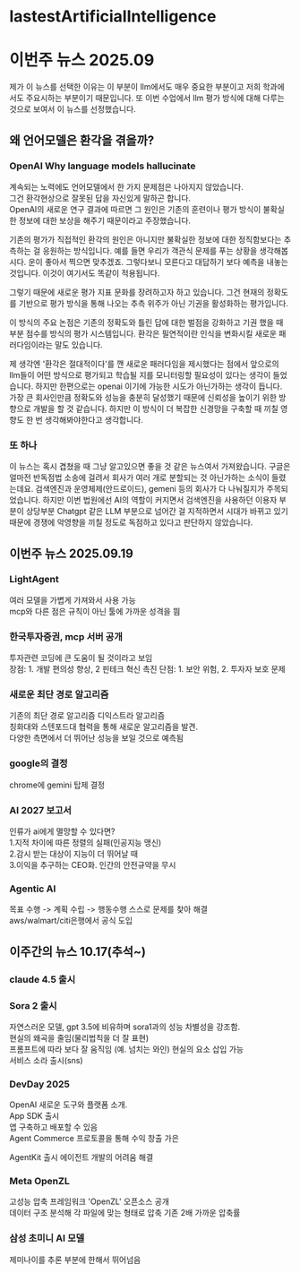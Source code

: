 # lastestArtificialIntelligence
# 이번주 뉴스 2025.09
제가 이 뉴스를 선택한 이유는 이 부분이 llm에서도 매우 중요한 부분이고 저희 학과에서도 주요시하는 부분이기 때문입니다. 또 이번 수업에서 llm 평가 방식에 대해 다루는 것으로 보여서 이 뉴스를 선정했습니다. 
## 왜 언어모델은 환각을 겪을까? 
### OpenAI Why language models hallucinate
계속되는 노력에도 언어모델에서 한 가지 문제점은 나아지지 않았습니다.  
그건 환각현상으로 잘못된 답을 자신있게 말하곤 합니다.   
OpenAI의 새로운 연구 결과에 따르면 그 원인은 기존의 훈련이나 평가 방식이 불확실한 정보에 대한 보상을 해주기 때문이라고 주장했습니다.   
  
기존의 평가가 직접적인 환각의 원인은 아니지만 불확실한 정보에 대한 정직함보다는 추측하는 걸 응원하는 방식입니다. 
예를 들면 우리가 객관식 문제를 푸는 상황을 생각해봅시다. 
운이 좋아서 찍으면 맞추겠죠. 그렇다보니 모른다고 대답하기 보다 예측을 내놓는 것입니다. 이것이 여기서도 똑같이 적용됩니다. 

그렇기 때문에 새로운 평가 지표 문화를 장려하고자 하고 있습니다. 그건 현재의 정확도를 기반으로 평가 방식을 통해 나오는 추측 위주가 아닌 기권을 활성화하는 평가입니다. 

이 방식의 주요 논점은 기존의 정확도와 틀린 답에 대한 벌점을 강화하고 기권 했을 때 부분 점수를 방식의 평가 시스템입니다.  환각은 필연적이란 인식을 변화시킬 새로운 패러다임이라는 말도 있습니다. 

제 생각엔 '환각은 절대적이다'를 깬 새로운 패러다임을 제시했다는 점에서 앞으로의 llm들이 어떤 방식으로 평가되고 학습될 지를 모니터링할 필요성이 있다는 생각이 들었습니다. 하지만 한편으로는 openai 이기에 가능한 시도가 아닌가하는 생각이 듭니다. 가장 큰 회사인만큼 정확도와 성능을 충분히 달성했기 때문에 신뢰성을 높이기 위한 방향으로 개발을 할 것 같습니다. 하지만 이 방식이 더 복잡한 신경망을 구축할 때 끼칠 영향도 한 번 생각해봐야한다고 생각합니다. 

### 또 하나
이 뉴스는 혹시 겹쳤을 때 그냥 알고있으면 좋을 것 같은 뉴스여서 가져왔습니다. 구글은 얼마전 반독점법 소송에 걸려서 회사가 여러 개로 분할되는 것 아닌가하는 소식이 들렸는데요. 검색엔진과 운영체제(안드로이드), gemeni 등의 회사가 다 나눠질지가 주목되었습니다. 하지만 이번 법원에선 AI의 역할이 커지면서 검색엔진을 사용하던 이용자 부분이 상당부분 Chatgpt 같은 LLM 부분으로 넘어간 걸 지적하면서 시대가 바뀌고 있기 때문에 경쟁에 악영향을 끼칠 정도로 독점하고 있다고 판단하지 않았습니다. 

## 이번주 뉴스 2025.09.19

### LightAgent  
여러 모델을 가볍게 가져와서 사용 가능  
mcp와 다른 점은 규칙이 아닌 툴에 가까운 성격을 띔  
  
### 한국투자증권, mcp 서버 공개  
투자관련 코딩에 큰 도움이 될 것이라고 보임   
장점: 1. 개발 편의성 향상, 2 핀테크 혁신 촉진
단점: 1. 보안 위험, 2. 투자자 보호 문제

### 새로운 최단 경로 알고리즘
기존의 최단 경로 알고리즘 디익스트라 알고리즘  
칭화대와 스텐포드대 협력을 통해 새로운 알고리즘을 발견.  
다양한 측면에서 더 뛰어난 성능을 보일 것으로 예측됨   
  
### google의 결정
chrome에 gemini 탑제 결정  

### AI 2027 보고서 
인류가 ai에게 멸망할 수 있다면?  
1.지적 차이에 따른 정렬의 실패(인공지능 맹신)  
2.감시 받는 대상이 지능이 더 뛰어날 때  
3.이익을 추구하는 CEO화. 인간의 안전규약을 무시  

### Agentic AI
목표 수행 -> 계획 수립 -> 행동수행 스스로 문제를 찾아 해결  
aws/walmart/citi은행에서 공식 도입  


## 이주간의 뉴스 10.17(추석~)

### claude 4.5 출시 

### Sora 2 출시
자연스러운 모델, gpt 3.5에 비유하며 sora1과의 성능 차별성을 강조함.  
현실의 왜곡을 줄임(물리법칙을 더 잘 표현)  
프롬프트에 따라 보다 잘 움직임 (예. 넘치는 와인)
현실의 요소 삽입 가능  
서비스 소라 출시(sns)  

### DevDay 2025

OpenAI 새로운 도구와 플랫폼 소개.  
App SDK 출시  
앱 구축하고 배포할 수 있음  
Agent Commerce 프로토콜을 통해 수익 창출 가은  

AgentKit 출시
에이전트 개발의 어려움 해결  

### Meta OpenZL
고성능 압축 프레임워크 'OpenZL' 오픈소스 공개  
데이터 구조 분석해 각 파일에 맞는 형태로 압축 기존 2배 가까운 압축률  

### 삼성 초미니 AI 모델 
제미나이를 추론 부분에 한해서 뛰어넘음  















